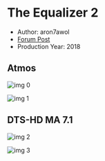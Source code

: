 # The Equalizer 2

* Author: aron7awol
* [Forum Post](https://www.avsforum.com/threads/bass-eq-for-filtered-movies.2995212/post-57097358)
* Production Year: 2018

## Atmos

![img 0](https://i.imgur.com/GEMISGD.jpg)

![img 1](https://i.imgur.com/jFiJyqX.jpg)

## DTS-HD MA 7.1

![img 2](https://i.imgur.com/GEMISGD.jpg)

![img 3](https://i.imgur.com/jFiJyqX.jpg)

